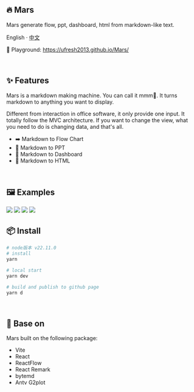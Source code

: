 ## 🔥 Mars

Mars generate flow, ppt, dashboard, html from markdown-like text.

English · [中文](./README.md)

🔨 Playground: https://ufresh2013.github.io/Mars/

<br/>

## ✨ Features

Mars is a markdown making machine. You can call it mmm🍫. It turns markdown to anything you want to display.

Different from interaction in office software, it only provide one input. It totally follow the MVC architecture. If you want to change the view, what you need to do is changing data, and that's all.

- ➡️ Markdown to Flow Chart
- 👀 Markdown to PPT
- 💯 Markdown to Dashboard
- 📝 Markdown to HTML

<br/>

## 🖼 Examples

<img src="https://ufresh2013.github.io/2025/04/01/Mars/5.png">
<img src="https://ufresh2013.github.io/2025/04/01/Mars/2.jpg">
<img src="https://ufresh2013.github.io/2025/04/01/Mars/3.png">
<img src="https://ufresh2013.github.io/2025/04/01/Mars/4.png">

<br/>

## 📦 Install

```bash
# node版本 v22.11.0
# install
yarn

# local start
yarn dev

# build and publish to github page
yarn d
```

<br/>

## 📝 Base on

Mars built on the following package:

- Vite
- React
- ReactFlow
- React Remark
- bytemd
- Antv G2plot
